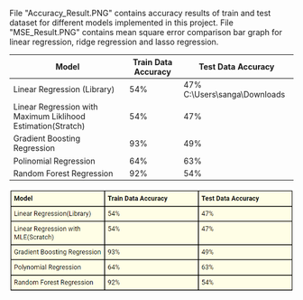 File "Accuracy_Result.PNG" contains accuracy results of train and test dataset for different models implemented in this project.
File "MSE_Result.PNG" contains mean square error comparison bar graph for linear regression, ridge regression and lasso regression.


| Model                                                         | Train Data Accuracy | Test Data Accuracy |
| ------------------------------------------------------------- | ------------------- | ------------------ |
| Linear Regression (Library)                                   | 54%                 | 47%                C:\Users\sanga\Downloads
| Linear Regression with Maximum Liklihood Estimation(Stratch)  | 54%                 | 47%                |
| Gradient Boosting Regression                                  | 93%                 | 49%                |
| Polinomial Regression                                         | 64%                 | 63%                |
| Random Forest Regression                                      | 92%                 | 54%                |

![alt text](https://github.com/nirvasangani/CSE523-Machine-Learning-Binary-Beasts/blob/main/Results/Accuracy_Result.PNG)